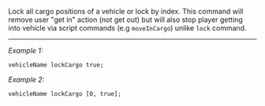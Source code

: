 Lock all cargo positions of a vehicle or lock by index.
This command will remove user "get in" action (not get out) but will also stop player getting into vehicle via script commands (e.g `moveInCargo`) unlike `lock` command.


---
*Example 1:*
```sqf
vehicleName lockCargo true;
```

*Example 2:*
```sqf
vehicleName lockCargo [0, true];
```